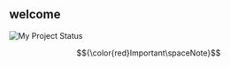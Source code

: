 ## welcome

![My Project Status](https://img.shields.io/badge/Status-Awesome-blue?style=for-the-badge)

$${\color{red}Important\spaceNote}$$
